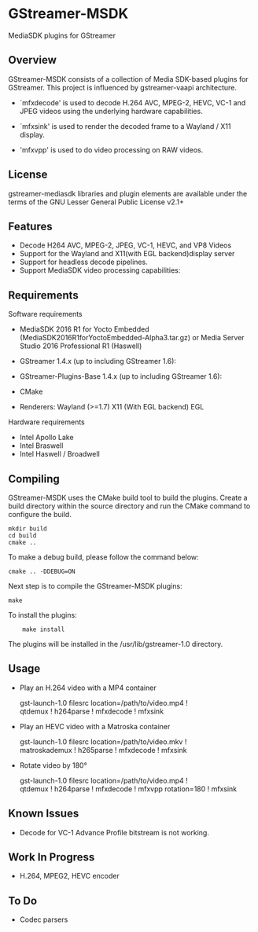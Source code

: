 

GStreamer-MSDK
==============
  MediaSDK plugins for GStreamer

Overview
--------

GStreamer-MSDK consists of a collection of Media SDK-based plugins for
GStreamer. This project is influenced by gstreamer-vaapi architecture.

  * `mfxdecode' is used to decode H.264 AVC, MPEG-2, HEVC, VC-1 and
    JPEG videos using the underlying hardware capabilities. 

  * `mfxsink' is used to render the decoded frame to a Wayland / X11
    display.

  * 'mfxvpp' is used to do video processing on RAW videos.

License
-------

gstreamer-mediasdk libraries and plugin elements are available
under the terms of the GNU Lesser General Public License v2.1+


Features
--------

 - Decode H264 AVC, MPEG-2, JPEG, VC-1, HEVC, and VP8 Videos
 - Support for the Wayland and X11(with EGL backend)display server
 - Support for headless decode pipelines.
 - Support MediaSDK video processing capabilities:


Requirements
------------

Software requirements

  * MediaSDK 2016 R1 for Yocto Embedded (MediaSDK2016R1forYoctoEmbedded-Alpha3.tar.gz) or
    Media Server Studio 2016 Professional R1 (Haswell)
  * GStreamer 1.4.x (up to including GStreamer 1.6):
  * GStreamer-Plugins-Base 1.4.x (up to including GStreamer 1.6):
  * CMake
  
  * Renderers:
      Wayland (>=1.7)
      X11 (With EGL backend)
      EGL

Hardware requirements

  * Intel Apollo Lake
  * Intel Braswell
  * Intel Haswell / Broadwell

Compiling
---------

GStreamer-MSDK uses the CMake build tool to build the plugins.
Create a build directory within the source directory and run the CMake
command to configure the build.

	mkdir build
	cd build
	cmake ..

To make a debug build, please follow the command below:

	cmake .. -DDEBUG=ON
		
Next step is to compile the GStreamer-MSDK plugins:

	make

To install the plugins:

        make install

The plugins will be installed in the /usr/lib/gstreamer-1.0 directory.

Usage
-----

 - Play an H.264 video with a MP4 container

    gst-launch-1.0 filesrc location=/path/to/video.mp4 ! \
          qtdemux ! h264parse ! mfxdecode ! mfxsink
 

 - Play an HEVC video with a Matroska container

	gst-launch-1.0 filesrc location=/path/to/video.mkv ! \
			matroskademux ! h265parse ! mfxdecode ! mfxsink

 - Rotate video by 180°
 
	 gst-launch-1.0 filesrc location=/path/to/video.mp4 ! \
			 qtdemux ! h264parse ! mfxdecode ! mfxvpp rotation=180 ! mfxsink

       
Known Issues
-----------

  * Decode for VC-1 Advance Profile bitstream is not working.

Work In Progress
----------------

 - H.264, MPEG2, HEVC encoder
 

To Do
-----

 - Codec parsers